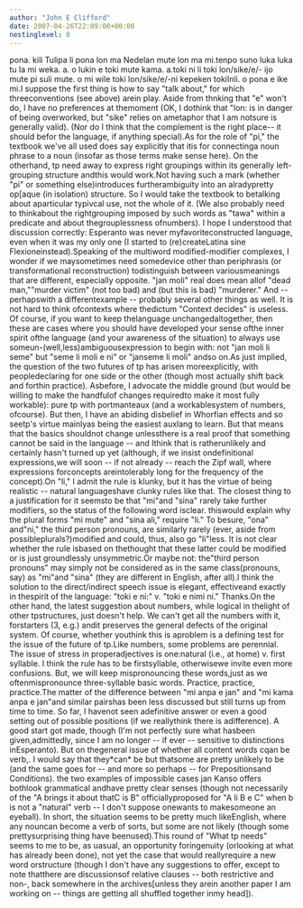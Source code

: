 ```yaml
---
author: "John E Clifford"
date: 2007-04-26T22:09:00+00:00
nestinglevel: 0
---
```

pona. kili Tulipa li pona lon ma Nedelan mute lon ma mi.tenpo suno luka luka tu la mi weka. a. o lukin e toki mute kama. a.toki ni li toki lon/sike/e/- ijo mute pi suli mute. o mi wile toki lon/sike/e/-ni kepeken tokiInli. o pona e ike mi.I suppose the first thing is how to say "talk about," for which threeconventions (see above) arein play. Aside from thnking that "e" won't do, I have no preferences at themoment (OK, I dothink that "lon: is in danger of being overworked, but "sike" relies on ametaphor that I am notsure is generally valid). (Nor do I think that the complement is the right place--
 it should befor the language, if anything special).As for the role of "pi," the textbook we've all used does say explicitly that itis for connectinga noun phrase to a noun (insofar as those terms make sense here). On the otherhand, tp need away to express right groupings within its generally left-grouping structure andthis would work.Not having such a mark (whether "pi" or something else)introduces furtherambiguity into an alradypretty op\[aque (in isolation) structure. So I would take the textbook to betalking about aparticular typivcal use, not the whole of it. (We also probably need to thinkabout the rightgrouping imposed by such words as "tawa" within a predicate and about thegrouplessness ofnumbers). I hope I understood that discussion correctly: Esperanto was never myfavoriteconstructed language, even when it was my only one (I started to (re)createLatina sine Flexioneinstead).Speaking of the multiword modified-modifier complexes, I wonder if we maysometimes need somedevice other than periphrasis (or transformational reconstruction) todistinguish between variousmeanings that are different, especially opposite. "jan moli" real does mean allof "dead man,""murder victim" (not too bad) and (but this is bad) "murderer." And --
 perhapswith a differentexample --
 probably several other things as well. It is not hard to think ofcontexts where thedictum "Context decides" is useless. Of course, if you want to keep thelanguage unchangedaltogether, then these are cases where you should have developed your sense ofthe inner spirit ofthe language (and your awareness of the situation) to always use someun-(well,less)ambiguousexpression to begin with: not "jan moli li seme" but "seme li moli e ni" or "janseme li moli" andso on.As just implied, the question of the two futures of tp has arisen moreexplicitly, with peopledeclaring for one side or the other (though most actually shift back and forthin practice). Asbefore, I advocate the middle ground (but would be willing to make the handfulof changes requiredto make it most fully workable): pure tp with portmanteaux (and a workablesystem of numbers, ofcourse). But then, I have an abiding disbelief in Whorfian effects and so seetp's virtue mainlyas being the easiest auxlang to learn. But that means that the basics shouldnot change unlessthere is a real proof that something cannot be said in the language --
 and Ithink that is ratherunlikely and certainly hasn't turned up yet (although, if we insist ondefinitional expressions,we will soon --
 if not already --
 reach the Zipf wall, where expressions forconcepts areintolerably long for the frequency of the concept).On "li," I admit the rule is klunky, but it has the virtue of being realistic --
natural languageshave clunky rules like that. The closest thing to a justification for it seemsto be that "mi"and "sina" rarely take further modifiers, so the status of the following word isclear. thiswould explain why the plural forms "mi mute" and "sina ali," require "li." To besure, "ona" and"ni," the third person pronouns, are similarly rarely (ever, aside from possibleplurals?)modified and could, thus, also go "li"less. It is not clear whether the rule isbased on thethought that these latter could be modified or is just groundlessly unsymmetric.Or maybe not: the"third person pronouns" may simply not be considered as in the same class(pronouns, say) as "mi"and "sina" (they are different in English, after all).I think the solution to the direct/indirect speech issue is elegant, effectiveand exactly in thespirit of the language: "toki e ni:" v. "toki e nimi ni." Thanks.On the other hand, the latest suggestion about numbers, while logical in thelight of other tpstructures, just doesn't help. We can't get all the numbers with it, forstarters (3, e.g.) andit preserves the general defects of the original system. Of course, whether youthink this is aproblem is a defining test for the issue of the future of tp.Like numbers, some problems are perennial. The issue of stress in properadjectives is one:natural (i.e., at home) v. first syllable. I think the rule has to be firstsyllable, otherwisewe invite even more confusions. But, we will keep mispronouncing these words,just as we oftenmispronounce three-syllable basic words. Practice, practice, practice.The matter of the difference between "mi anpa e jan" and "mi kama anpa e jan"and similar pairshas been less discussed but still turns up from time to time. So far, I havenot seen adefinitive answer or even a good setting out of possible positions (if we reallythink there is adifference). A good start got made, though (I'm not perfectly sure what hasbeen given,admittedly, since I am no longer --
 if ever --
 sensitive to distinctions inEsperanto). But on thegeneral issue of whether all content words cqan be verb,. I would say that they\*can\* be but thatsome are pretty unlikely to be (and the same goes for --
 and more so perhaps --
for Prepositionsand Conditions). the two examples of impossible cases jan Kanso offers bothlook grammatical andhave pretty clear senses (though not necessarily of the "A brings it about thatC is B" officiallyproposed for "A li B e C" when b is not a "natural" verb --
 I don't suppose onewants to makesomeone an eyeball). In short, the situation seems to be pretty much likeEnglish, where any nouncan become a verb of sorts, but some are not likely (though some prettysurprising thing have beenused).This round of "What tp needs" seems to me to be, as uasual, an opportunity foringenuity (orlooking at what has already been done), not yet the case that would reallyrequire a new word orstructure (though I don't have any suggestions to offer, except to note thatthere are discussionsof relative clauses --
 both restrictive and non-, back somewhere in the archives\[unless they arein another paper I am working on --
 things are getting all shuffled together inmy head\]).